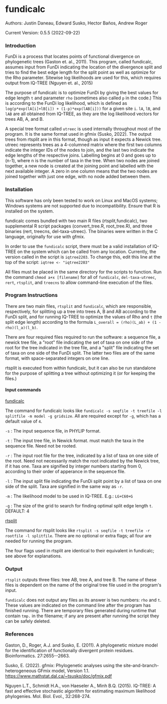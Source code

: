 # fundicalc
Authors: Justin Daneau, Edward Susko, Hector Baños, Andrew Roger

Current Version: 0.5.5 (2022-09-22)

### Introduction
FunDi is a process that locates points of functional divergence on phylogenetic trees (Gaston et. al., 2011). This program, called fundicalc, assumes input from FunDi indicating the location of the divergence split and tries to find the best edge length for the split point as well as optimize for the Rho parameter. Sitewise log likelihoods are used for this, which requires output from IQ-TREE (Nguyen et. al., 2015)

The purpose of fundicalc is to optimize FunDi by giving the best values for edge length `t` and parameter `rho` (sometimes also called `p` in the code.) This is according to the FunDi log likelihood, which is defined as `log(p*exp(lA[i]+lB[i]) + (1-p)*exp(lAB[i]))` for a given site `i`. `lA`, `lB`, and `lAB` are all obtained from IQ-TREE, as they are the log likelihood vectors for trees AB, A, and B. 

A special tree format called `utreec` is used internally throughout most of the program. It is the same format used in gfmix (Susko, 2022). The output trees from rtsplit are in this format, though as input it expects a Newick tree. utreec represents trees as a 4-columned matrix where the first two columns indicate the integer IDs of the nodes to join, and the last two indicate the edge lengths of the respective joins. Labelling begins at 0 and goes up to (n-1), where n is the number of taxa in the tree. When two nodes are joined together, a new node is created at the joining point and labelled with the next available integer. A zero in one column means that the two nodes are joined together with just one edge, with no node added between them. 

### Installation
This software has only been tested to work on Linux and MacOS systems; Windows systems are not supported due to incompatibility. Ensure that R is installed on the system.

fundicalc comes bundled with two main R files (rtsplit,fundicalc), two supplemental R script packages (convert_tree.R, root_tree.R), and three binaries (rert, treecns, del-taxa-utreec). The binaries were written in the C language, originally for use with gfmix.

In order to use the `fundicalc` script, there must be a valid installation of IQ-TREE on the system which can be called from any location. Currently, the version called in the script is `iqtree2203`. To change this, edit this line at the top of the script: `iqtree <- "iqtree2203"`

All files must be placed in the same directory for the scripts to function. Run the command `chmod a+x [filename]` for all of `fundicalc`, `del-taxa-utreec`, `rert`, `rtsplit`, and `treecns` to allow command-line execution of the files. 

### Program Instructions
There are two main files, `rtsplit` and `fundicalc`, which are responsible, respectively, for splitting up a tree into trees A, B and AB according to the FunDi split, and for running IQ-TREE to optimize the values of Rho and `t` (the split edge length) according to the formula `L_overall = (rho)(L_ab) + (1 - rho)(l_a)(l_b)`.

There are four required files required to run the software: a sequence file, a newick tree file, a "root" file indicating the set of taxa on one side of the root for the tree indicated in the tree file, and a "split" file indicating the set of taxa on one side of the FunDi split. The latter two files are of the same format, with space-separated integers on one line. 

rtsplit is executed from within fundicalc, but it can also be run standalone for the purpose of splitting a tree without optimizing it (or for keeping the files.)

#### Input commands

<ins>fundicalc</ins>

The command for fundicalc looks like `fundicalc -s seqfile -t treefile -l splitfile -m model -g gridsize`. All are required except for `-g`, which has a default value of `4`. 

`-s` : The input sequence file, in PHYLIP format.

`-t` : The input tree file, in Newick format. must match the taxa in the sequence file. Need not be rooted.

`-r` : The input root file for the tree, indicated by a list of taxa on one side of the root. Need not necessarily match the root indicated by the Newick tree, if it has one. Taxa are signified by integer numbers starting from 0, according to their order of apperance in the sequence file.

`-l` : The input split file indicating the FunDi split point by a list of taxa on one side of the split. Taxa are signified in the same way as `-r`.

`-m` : The likelihood model to be used in IQ-TREE. E.g.: `LG+C60+G`

`-g` : The size of the grid to search for finding optimal split edge length `t`. DEFAULT: 4

<ins>rtsplit</ins>

The command for rtsplit looks like `rtsplit -s seqfile -t treefile -r rootfile -l splitfile`. There are no optional or extra flags; all four are needed for running the program.

The four flags used in rtsplit are identical to their equivalent in fundicalc; see above for explanations.

### Output
`rtsplit` outputs three files: tree AB, tree A, and tree B. The name of these files is dependent on the name of the original tree file used in the program's input.

`fundicalc` does not output any files as its answer is two numbers: `rho` and `t`. These values are indicated on the command line after the program has finished running. There are temporary files generated during runtime that contain `tmp.` in the filename; if any are present after running the script they can be safely deleted.

### References

Gaston, D., Roger, A.J. and Susko, E. (2011).
A phylogenetic mixture model for the identification of functionally divergent protein residues.
Bioinformatics. 27:2655--2663.

Susko, E. (2022). 
gfmix: Phylogenetic analyses using the site-and-branch-heterogeneous GFmix model, Version 1.1.
https://www.mathstat.dal.ca/~tsusko/doc/gfmix.pdf

Nguyen L.T., Schmidt H.A., von Haeseler A., Minh B.Q. (2015).
IQ-TREE: A fast and effective stochastic algorithm for estimating maximum likelihood phylogenies.
Mol. Biol. Evol., 32:268-274.
